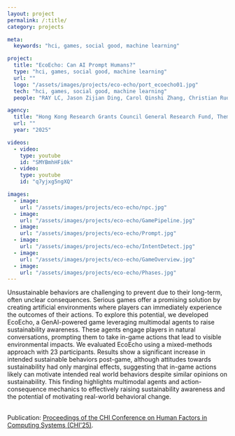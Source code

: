 ```yaml
---
layout: project
permalink: /:title/
category: projects

meta:
  keywords: "hci, games, social good, machine learning"

project:
  title: "EcoEcho: Can AI Prompt Humans?"
  type: "hci, games, social good, machine learning"
  url: ""
  logo: "/assets/images/projects/eco-echo/port_ecoecho01.jpg"
  tech: "hci, games, social good, machine learning"
  people: "RAY LC, Jason Zijian Ding, Carol Qinshi Zhang, Christian Ruoyu Wen, Latisha Besariani Hendra"

agency:
  title: "Hong Kong Research Grants Council General Research Fund, Theme-based Research Scheme, Chow Sang Sang Group Research Fund, CHI"
  url: ""
  year: "2025"

videos:
  - video:
    type: youtube
    id: "SMYBmhHFi0k"
  - video:
    type: youtube
    id: "q7yjxg5ngXQ"

images:
  - image:
    url: "/assets/images/projects/eco-echo/npc.jpg"
  - image:
    url: "/assets/images/projects/eco-echo/GamePipeline.jpg"
  - image:
    url: "/assets/images/projects/eco-echo/Prompt.jpg"
  - image:
    url: "/assets/images/projects/eco-echo/IntentDetect.jpg"
  - image:
    url: "/assets/images/projects/eco-echo/GameOverview.jpg"
  - image:
    url: "/assets/images/projects/eco-echo/Phases.jpg"
---
```

<p>
Unsustainable behaviors are challenging to prevent due to their long-term, often unclear consequences. Serious games offer a promising solution by creating artificial environments where players can immediately experience the outcomes of their actions. To explore this potential, we developed EcoEcho, a GenAI-powered game leveraging multimodal agents to raise sustainability awareness. These agents engage players in natural conversations, prompting them to take in-game actions that lead to visible environmental impacts. We evaluated EcoEcho using a mixed-methods approach with 23 participants. Results show a significant increase in intended sustainable behaviors post-game, although attitudes towards sustainability had only marginal effects, suggesting that in-game actions likely can motivate intended real world behaviors despite similar opinions on sustainability. This finding highlights multimodal agents and action-consequence mechanics to effectively raising sustainability awareness and the potential of motivating real-world behavioral change.<br><br>

Publication: <a href="https://arxiv.org/abs/2409.08486"><u>Proceedings of the CHI Conference on Human Factors in Computing Systems (CHI'25)</u></a>.</p>
